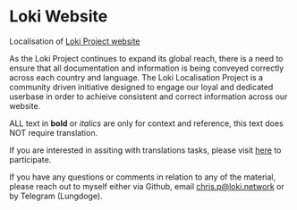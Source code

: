 # Loki Website
Localisation of [Loki Project website](www.loki.network)

As the Loki Project continues to expand its global reach, there is a need to ensure that all documentation and information is being conveyed correctly across each country and language. The Loki Localisation Project is a community driven initiative designed to engage  our loyal and dedicated userbase in order to achieive consistent and correct information across our website.

ALL text in **bold** or *italics* are only for context and reference, this text does NOT require translation.

If you are interested in assiting with translations tasks, please visit [here](https://gitlocalize.com/repo/2876) to participate.

If you have any questions or comments in relation to any of the material, please reach out to myself either via Github, email [chris.p@loki.network](mailto:chris.p@loki.network) or by Telegram (Lungdoge).

